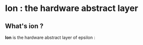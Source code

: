 # Ion : the hardware abstract layer

## What's ion ?

**Ion** is the hardware abstract layer of epsilon :